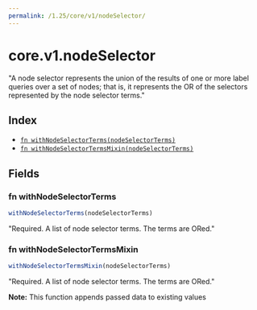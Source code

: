 ```yaml
---
permalink: /1.25/core/v1/nodeSelector/
---
```


# core.v1.nodeSelector

"A node selector represents the union of the results of one or more label queries over a set of nodes; that is, it represents the OR of the selectors represented by the node selector terms."

## Index

* [`fn withNodeSelectorTerms(nodeSelectorTerms)`](#fn-withnodeselectorterms)
* [`fn withNodeSelectorTermsMixin(nodeSelectorTerms)`](#fn-withnodeselectortermsmixin)

## Fields

### fn withNodeSelectorTerms

```ts
withNodeSelectorTerms(nodeSelectorTerms)
```

"Required. A list of node selector terms. The terms are ORed."

### fn withNodeSelectorTermsMixin

```ts
withNodeSelectorTermsMixin(nodeSelectorTerms)
```

"Required. A list of node selector terms. The terms are ORed."

**Note:** This function appends passed data to existing values